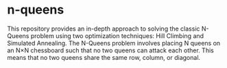 # n-queens
This repository provides an in-depth approach to solving the classic N-Queens problem using two optimization techniques: Hill Climbing and Simulated Annealing. The N-Queens problem involves placing N queens on an N×N chessboard such that no two queens can attack each other. This means that no two queens share the same row, column, or diagonal.
